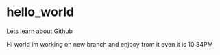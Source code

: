 # hello_world
Lets learn about Github

Hi world
im working on new branch and enjpoy from it even it is 10:34PM
